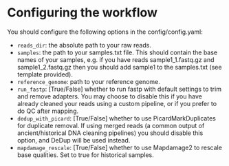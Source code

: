 # Configuring the workflow

You should configure the following options in the config/config.yaml:

* `reads_dir`: the absolute path to your raw reads.
* `samples`: the path to your samples.txt file. This should contain the base names of your samples, e.g. if you have reads sample1_1.fastq.gz and sample1_2.fastq.gz then you should add sample1 to the samples.txt (see template provided).
* `reference_genome`: path to your reference genome.
* `run_fastp`: [True/False] whether to run fastp with default settings to trim and remove adapters. You may choose to disable this if you have already cleaned your reads using a custom pipeline, or if you prefer to do QC after mapping.
* `dedup_with_picard`: [True/False] whether to use PicardMarkDuplicates for duplicate removal. If using merged reads (a common output of ancient/historical DNA cleaning pipelines) you should disable this option, and DeDup will be used instead.
* `mapdamage_rescale`: [True/False] whether to use Mapdamage2 to rescale base qualities. Set to true for historical samples.
